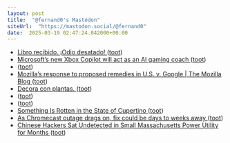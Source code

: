 ```yaml
---
layout: post
title:  "@fernand0's Mastodon"
siteUrl:  "https://mastodon.social/@fernand0"
date:  2025-03-19 02:47:24.042000+00:00
---
```

*  [Libro recibido. ¡Odio desatado! ](https://fotografiasenmovimiento.wordpress.com/2025/03/18/libro-recibido-odio-desatado) ([toot](https://mastodon.social/@fernand0/114186809772637183))
*  [Microsoft’s new Xbox Copilot will act as an AI gaming coach ](https://www.theverge.com/news/628666/microsoft-xbox-copilot-for-gamin) ([toot](https://mastodon.social/@fernand0/114186760813425318))
*  [ ](https://mastodon.eus/@luistxo) ([toot](https://mastodon.social/@fernand0/114184968307917765))
*  [Mozilla’s response to proposed remedies in U.S. v. Google \| The Mozilla Blog ](https://blog.mozilla.org/en/mozilla/internet-policy/proposed-remedies-browsers) ([toot](https://mastodon.social/@fernand0/114184921314459231))
*  [Decora con plantas. ](https://avecesunafoto.wordpress.com/2025/03/18/decora-con-plantas) ([toot](https://mastodon.social/@fernand0/114184809371167597))
*  [ ](https://mastodon.social/users/fernand0/statuses/114184739492214972/activity) ([toot](https://mastodon.social/users/fernand0/statuses/114184739492214972/activity))
*  [ ](https://mastodon.eus/@luistxo) ([toot](https://mastodon.social/@fernand0/114184739321529497))
*  [Something Is Rotten in the State of Cupertino ](https://daringfireball.net/2025/03/something_is_rotten_in_the_state_of_cupertin) ([toot](https://mastodon.social/@fernand0/114184606056719946))
*  [As Chromecast outage drags on, fix could be days to weeks away ](https://www.theregister.com/2025/03/13/chromecast_gen_2_outage_continues) ([toot](https://mastodon.social/@fernand0/114184296329559912))
*  [Chinese Hackers Sat Undetected in Small Massachusetts Power Utility for Months  ](https://www.pcmag.com/news/chinese-hackers-sat-undetected-in-small-massachusetts-power-utility-for) ([toot](https://mastodon.social/@fernand0/114184108711307934))
